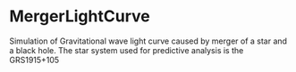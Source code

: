 # MergerLightCurve
Simulation of Gravitational wave light curve caused by merger of a star and a black hole. The star system used for predictive analysis is the GRS1915+105
